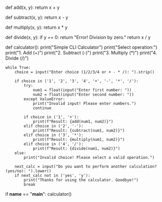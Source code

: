 def add(x, y):
    return x + y

def subtract(x, y):
    return x - y

def multiply(x, y):
    return x * y

def divide(x, y):
    if y == 0:
        return "Error! Division by zero."
    return x / y

def calculator():
    print("Simple CLI Calculator")
    print("Select operation:")
    print("1. Add (+)")
    print("2. Subtract (-)")
    print("3. Multiply (*)")
    print("4. Divide (/)")

    while True:
        choice = input("Enter choice (1/2/3/4 or + - * /): ").strip()

        if choice in ('1', '2', '3', '4', '+', '-', '*', '/'):
            try:
                num1 = float(input("Enter first number: "))
                num2 = float(input("Enter second number: "))
            except ValueError:
                print("Invalid input! Please enter numbers.")
                continue

            if choice in ('1', '+'):
                print(f"Result: {add(num1, num2)}")
            elif choice in ('2', '-'):
                print(f"Result: {subtract(num1, num2)}")
            elif choice in ('3', '*'):
                print(f"Result: {multiply(num1, num2)}")
            elif choice in ('4', '/'):
                print(f"Result: {divide(num1, num2)}")
        else:
            print("Invalid choice! Please select a valid operation.")

        next_calc = input("Do you want to perform another calculation? (yes/no): ").lower()
        if next_calc not in ('yes', 'y'):
            print("Thanks for using the calculator. Goodbye!")
            break

if __name__ == "__main__":
    calculator()

